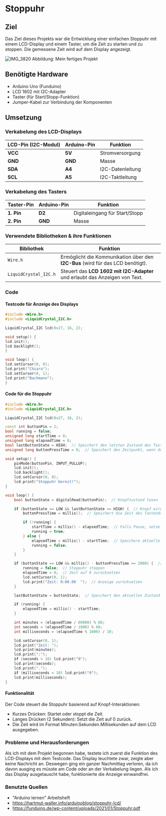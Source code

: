 # Stoppuhr
## Ziel
Das Ziel dieses Projekts war die Entwicklung einer einfachen Stoppuhr mit einem LCD-Display und einem Taster, um die Zeit zu starten und zu stoppen. Die gemessene Zeit wird auf dem Display angezeigt.

![IMG_3820](https://github.com/user-attachments/assets/e2a04965-98d8-48d0-af25-18f7268cd66f)
Abbildung: Mein fertiges Projekt

## Benötigte Hardware
- Arduino Uno (Funduino)
- LCD 1602 mit I2C-Adapter
- Taster (für Start/Stopp-Funktion)
- Jumper-Kabel zur Verbindung der Komponenten

## Umsetzung
### Verkabelung des LCD-Displays
| LCD-Pin (I2C-Modul) | Arduino-Pin | Funktion |
|-----------------|--------------|----------------------|
| **VCC** | **5V** | Stromversorgung |
| **GND** | **GND** | Masse |
| **SDA** | **A4** | I2C-Datenleitung |
| **SCL** | **A5** | I2C-Taktleitung |

### Verkabelung des Tasters
| Taster-Pin | Arduino-Pin | Funktion |
|------------|--------------|----------------------|
| **1. Pin** | **D2** | Digitaleingang für Start/Stopp |
| **2. Pin** | **GND** | Masse |

### Verwendete Bibliotheken & ihre Funktionen

| **Bibliothek** | **Funktion** |
|---------------|-------------|
| `Wire.h` | Ermöglicht die Kommunikation über den **I2C-Bus** (wird für das LCD benötigt). |
| `LiquidCrystal_I2C.h` | Steuert das **LCD 1602 mit I2C-Adapter** und erlaubt das Anzeigen von Text. |

### Code
#### Testcode für Anzeige des Displays
```cpp
#include <Wire.h>
#include <LiquidCrystal_I2C.h>

LiquidCrystal_I2C lcd(0x27, 16, 2);

void setup() {
lcd.init();
lcd.backlight();
}

void loop() {
lcd.setCursor(0, 0);
lcd.print("Chiara");
lcd.setCursor(0, 1);
lcd.print("Bachmann");
}
```

#### Code für die Stoppuhr
```cpp
#include <Wire.h>
#include <LiquidCrystal_I2C.h>

LiquidCrystal_I2C lcd(0x27, 16, 2);

const int buttonPin = 2;
bool running = false;
unsigned long startTime = 0;
unsigned long elapsedTime = 0;
bool lastButtonState = HIGH;  // Speichert den letzten Zustand des Tasters
unsigned long buttonPressTime = 0;  // Speichert den Zeitpunkt, wann der Knopf gedrückt wurde

void setup() {
    pinMode(buttonPin, INPUT_PULLUP);
    lcd.init();
    lcd.backlight();
    lcd.setCursor(0, 0);
    lcd.print("Stoppuhr bereit!");
}

void loop() {
    bool buttonState = digitalRead(buttonPin);  // Knopfzustand lesen

    if (buttonState == LOW && lastButtonState == HIGH) {  // Knopf wird gedrückt
        buttonPressTime = millis();  // Speichert die Zeit des Tastendrucks

        if (!running) {
            startTime = millis() - elapsedTime;  // Falls Pause, setze die Zeit korrekt
            running = true;
        } else {
            elapsedTime = millis() - startTime;  // Speichere aktuelle Zeit
            running = false;
        }
    }

    if (buttonState == LOW && millis() - buttonPressTime >= 2000) {  // Knopf wird 2 Sekunden gedrückt gehalten
        running = false;  // Stoppuhr stoppen
        elapsedTime = 0;  // Zeit auf 0 zurücksetzen
        lcd.setCursor(0, 1);
        lcd.print("Zeit: 0:00.00  ");  // Anzeige zurücksetzen
    }

    lastButtonState = buttonState;  // Speichert den aktuellen Zustand für den nächsten Loop

    if (running) {
        elapsedTime = millis() - startTime;
    }

    int minutes = (elapsedTime / 60000) % 60;
    int seconds = (elapsedTime / 1000) % 60;
    int milliseconds = (elapsedTime % 1000) / 10;

    lcd.setCursor(0, 1);
    lcd.print("Zeit: ");
    lcd.print(minutes);
    lcd.print(":");
    if (seconds < 10) lcd.print("0");
    lcd.print(seconds);
    lcd.print(".");
    if (milliseconds < 10) lcd.print("0");
    lcd.print(milliseconds);
}
```
#### Funktionalität
Der Code steuert die Stoppuhr basierend auf Knopf-Interaktionen:
- Kurzes Drücken: Startet oder stoppt die Zeit.
- Langes Drücken (2 Sekunden): Setzt die Zeit auf 0 zurück.
- Die Zeit wird im Format Minuten:Sekunden.Millisekunden auf dem LCD ausgegeben.

### Probleme und Herausforderungen
Als ich mit dem Projekt begonnen habe, testete ich zuerst die Funktion des LCD-Displays mit dem Testcode. Das Display leuchtete zwar, zeigte aber keine Nachricht an. Deswegen ging ein ganzer Nachmittag verloren, da ich davon ausging es müsste am Code oder an der Verkabelung liegen. Als ich das Display ausgetauscht habe, funktionierte die Anzeige einwandfrei.

### Benutzte Quellen
- "Arduino lernen" Arbeitsheft
- https://hartmut-waller.info/arduinoblog/stoppuhr-lcd/
- https://funduino.de/wp-content/uploads/2021/01/Stoppuhr.pdf
